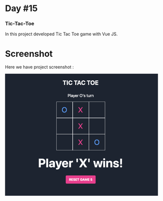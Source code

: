 # Day #15

### Tic-Tac-Toe
In this project developed Tic Tac Toe game with Vue JS.

# Screenshot
Here we have project screenshot :

![screenshot](screenshot.png)
